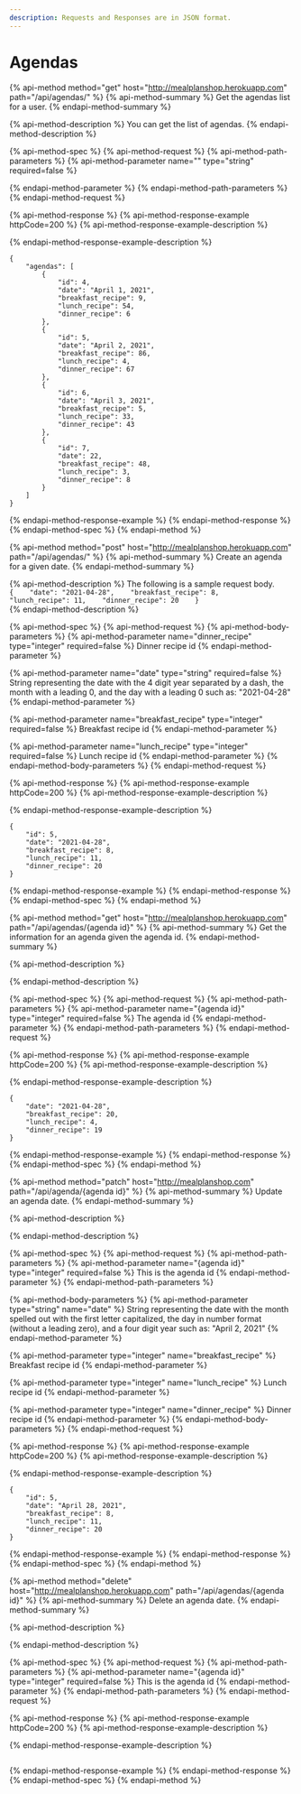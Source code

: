 ```yaml
---
description: Requests and Responses are in JSON format.
---
```


# Agendas

{% api-method method="get" host="http://mealplanshop.herokuapp.com" path="/api/agendas/" %}
{% api-method-summary %}
Get the agendas list for a user.
{% endapi-method-summary %}

{% api-method-description %}
You can get the list of agendas.
{% endapi-method-description %}

{% api-method-spec %}
{% api-method-request %}
{% api-method-path-parameters %}
{% api-method-parameter name="" type="string" required=false %}

{% endapi-method-parameter %}
{% endapi-method-path-parameters %}
{% endapi-method-request %}

{% api-method-response %}
{% api-method-response-example httpCode=200 %}
{% api-method-response-example-description %}

{% endapi-method-response-example-description %}

```
{
    "agendas": [
        {
            "id": 4,
            "date": "April 1, 2021",
            "breakfast_recipe": 9,
            "lunch_recipe": 54,
            "dinner_recipe": 6
        },
        {
            "id": 5,
            "date": "April 2, 2021",
            "breakfast_recipe": 86,
            "lunch_recipe": 4,
            "dinner_recipe": 67
        },
        {
            "id": 6,
            "date": "April 3, 2021",
            "breakfast_recipe": 5,
            "lunch_recipe": 33,
            "dinner_recipe": 43 
        },
        {
            "id": 7,
            "date": 22,
            "breakfast_recipe": 48,
            "lunch_recipe": 3,
            "dinner_recipe": 8
        }
    ]
}
```
{% endapi-method-response-example %}
{% endapi-method-response %}
{% endapi-method-spec %}
{% endapi-method %}

{% api-method method="post" host="http://mealplanshop.herokuapp.com" path="/api/agendas/" %}
{% api-method-summary %}
Create an agenda for a given date.
{% endapi-method-summary %}

{% api-method-description %}
The following is a sample request body.  
`{   
     "date": "2021-04-28",   
     "breakfast_recipe": 8,   
     "lunch_recipe": 11,   
     "dinner_recipe": 20   
}`  
{% endapi-method-description %}

{% api-method-spec %}
{% api-method-request %}
{% api-method-body-parameters %}
{% api-method-parameter name="dinner\_recipe" type="integer" required=false %}
Dinner recipe id 
{% endapi-method-parameter %}

{% api-method-parameter name="date" type="string" required=false %}
String representing the date with the 4 digit year separated by a dash, the month with a leading 0, and the day with a leading 0 such as: "2021-04-28"
{% endapi-method-parameter %}

{% api-method-parameter name="breakfast\_recipe" type="integer" required=false %}
Breakfast recipe id
{% endapi-method-parameter %}

{% api-method-parameter name="lunch\_recipe" type="integer" required=false %}
Lunch recipe id
{% endapi-method-parameter %}
{% endapi-method-body-parameters %}
{% endapi-method-request %}

{% api-method-response %}
{% api-method-response-example httpCode=200 %}
{% api-method-response-example-description %}

{% endapi-method-response-example-description %}

```
{
    "id": 5,
    "date": "2021-04-28",
    "breakfast_recipe": 8,
    "lunch_recipe": 11,
    "dinner_recipe": 20
}

```
{% endapi-method-response-example %}
{% endapi-method-response %}
{% endapi-method-spec %}
{% endapi-method %}

{% api-method method="get" host="http://mealplanshop.herokuapp.com" path="/api/agendas/{agenda id}" %}
{% api-method-summary %}
Get the information for an agenda given the agenda id.
{% endapi-method-summary %}

{% api-method-description %}

{% endapi-method-description %}

{% api-method-spec %}
{% api-method-request %}
{% api-method-path-parameters %}
{% api-method-parameter name="{agenda id}" type="integer" required=false %}
The agenda id
{% endapi-method-parameter %}
{% endapi-method-path-parameters %}
{% endapi-method-request %}

{% api-method-response %}
{% api-method-response-example httpCode=200 %}
{% api-method-response-example-description %}

{% endapi-method-response-example-description %}

```
{
    "date": "2021-04-28",
    "breakfast_recipe": 20,
    "lunch_recipe": 4,
    "dinner_recipe": 19
}
```
{% endapi-method-response-example %}
{% endapi-method-response %}
{% endapi-method-spec %}
{% endapi-method %}

{% api-method method="patch" host="http://mealplanshop.com" path="/api/agenda/{agenda id}" %}
{% api-method-summary %}
Update an agenda date.
{% endapi-method-summary %}

{% api-method-description %}

{% endapi-method-description %}

{% api-method-spec %}
{% api-method-request %}
{% api-method-path-parameters %}
{% api-method-parameter name="{agenda id}" type="integer" required=false %}
This is the agenda id
{% endapi-method-parameter %}
{% endapi-method-path-parameters %}

{% api-method-body-parameters %}
{% api-method-parameter type="string" name="date" %}
String representing the date with the month spelled out with the first letter capitalized, the day in number format \(without a leading zero\), and a four digit year such as: "April 2, 2021"
{% endapi-method-parameter %}

{% api-method-parameter type="integer" name="breakfast\_recipe" %}
Breakfast recipe id
{% endapi-method-parameter %}

{% api-method-parameter type="integer" name="lunch\_recipe" %}
Lunch recipe id
{% endapi-method-parameter %}

{% api-method-parameter type="integer" name="dinner\_recipe" %}
Dinner recipe id
{% endapi-method-parameter %}
{% endapi-method-body-parameters %}
{% endapi-method-request %}

{% api-method-response %}
{% api-method-response-example httpCode=200 %}
{% api-method-response-example-description %}

{% endapi-method-response-example-description %}

```
{
    "id": 5,
    "date": "April 28, 2021",
    "breakfast_recipe": 8,
    "lunch_recipe": 11,
    "dinner_recipe": 20
}
```
{% endapi-method-response-example %}
{% endapi-method-response %}
{% endapi-method-spec %}
{% endapi-method %}

{% api-method method="delete" host="http://mealplanshop.herokuapp.com" path="/api/agendas/{agenda id}" %}
{% api-method-summary %}
Delete an agenda date.
{% endapi-method-summary %}

{% api-method-description %}

{% endapi-method-description %}

{% api-method-spec %}
{% api-method-request %}
{% api-method-path-parameters %}
{% api-method-parameter name="{agenda id}" type="integer" required=false %}
This is the agenda id
{% endapi-method-parameter %}
{% endapi-method-path-parameters %}
{% endapi-method-request %}

{% api-method-response %}
{% api-method-response-example httpCode=200 %}
{% api-method-response-example-description %}

{% endapi-method-response-example-description %}

```

```
{% endapi-method-response-example %}
{% endapi-method-response %}
{% endapi-method-spec %}
{% endapi-method %}

